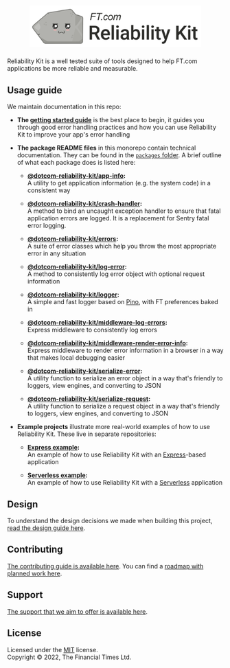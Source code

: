 <h1 align="center">
    <img alt="FT.com Reliability Kit" width="400" src="https://raw.githubusercontent.com/Financial-Times/dotcom-reliability-kit/main/resources/logos/src/reliability-kit-color.svg" />
</h1>

Reliability Kit is a well tested suite of tools designed to help FT.com applications be more reliable and measurable.

## Usage guide

We maintain documentation in this repo:

- **The [getting started guide](./docs/getting-started/#readme)** is the best place to begin, it guides you through good error handling practices and how you can use Reliability Kit to improve your app's error handling

- **The package README files** in this monorepo contain technical documentation. They can be found in the [`packages` folder](./packages/). A brief outline of what each package does is listed here:

  - **[@dotcom-reliability-kit/app-info](./packages/app-info/#readme):**<br/>
    A utility to get application information (e.g. the system code) in a consistent way

  - **[@dotcom-reliability-kit/crash-handler](./packages/crash-handler/#readme):**<br/>
    A method to bind an uncaught exception handler to ensure that fatal application errors are logged. It is a replacement for Sentry fatal error logging.

  - **[@dotcom-reliability-kit/errors](./packages/errors/#readme):**<br/>
    A suite of error classes which help you throw the most appropriate error in any situation

  - **[@dotcom-reliability-kit/log-error](./packages/log-error/#readme):**<br/>
    A method to consistently log error object with optional request information

  - **[@dotcom-reliability-kit/logger](./packages/logger/#readme):**<br/>
    A simple and fast logger based on [Pino](https://getpino.io/), with FT preferences baked in

  - **[@dotcom-reliability-kit/middleware-log-errors](./packages/middleware-log-errors/#readme):**<br/>
    Express middleware to consistently log errors

  - **[@dotcom-reliability-kit/middleware-render-error-info](./packages/middleware-render-error-info/#readme):**<br/>
    Express middleware to render error information in a browser in a way that makes local debugging easier

  - **[@dotcom-reliability-kit/serialize-error](./packages/serialize-error/#readme):**<br/>
    A utility function to serialize an error object in a way that's friendly to loggers, view engines, and converting to JSON

  - **[@dotcom-reliability-kit/serialize-request](./packages/serialize-request/#readme):**<br/>
    A utility function to serialize a request object in a way that's friendly to loggers, view engines, and converting to JSON

- **Example projects** illustrate more real-world examples of how to use Reliability Kit. These live in separate repositories:

  - **[Express example](https://github.com/Financial-Times/reliability-kit-example-express#readme):**<br/>
    An example of how to use Reliability Kit with an [Express](https://expressjs.com/)-based application

  - **[Serverless example](https://github.com/Financial-Times/reliability-kit-example-serverless#readme):**<br/>
    An example of how to use Reliability Kit with a [Serverless](https://www.serverless.com/) application

## Design

To understand the design decisions we made when building this project, [read the design guide here](docs/design.md).

## Contributing

[The contributing guide is available here](docs/contributing.md). You can find a [roadmap with planned work here](https://github.com/orgs/Financial-Times/projects/111).

## Support

[The support that we aim to offer is available here](docs/support.md).

## License

Licensed under the [MIT](LICENSE) license.<br/>
Copyright &copy; 2022, The Financial Times Ltd.
